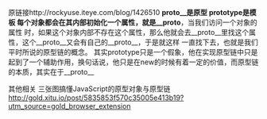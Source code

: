 原链接http://rockyuse.iteye.com/blog/1426510
__proto__是原型
prototype是模板
每个对象都会在其内部初始化一个属性，就是__proto__，当我们访问一个对象的属性 时，如果这个对象内部不存在这个属性，那么他就会去__proto__里找这个属性，这个__proto__又会有自己的__proto__，于是就这样 一直找下去，也就是我们平时所说的原型链的概念。
其实prototype只是一个假象，他在实现原型链中只是起到了一个辅助作用，换句话说，他只是在new的时候有着一定的价值，而原型链的本质，其实在于__proto__


其他相关
三张图搞懂JavaScript的原型对象与原型链
http://gold.xitu.io/post/5835853f570c35005e413b19?utm_source=gold_browser_extension
